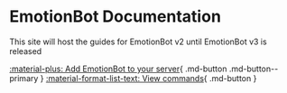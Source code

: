 # EmotionBot Documentation

This site will host the guides for EmotionBot v2 until EmotionBot v3 is released

[:material-plus: Add EmotionBot to your server][invite]{ .md-button .md-button--primary }
[:material-format-list-text: View commands][commands]{ .md-button }











[invite]: https://discordapp.com/oauth2/authorize?client_id=608119997713350679&scope=bot&permissions=66186303
[commands]: https://emotionbotcommands.emotionchild.com/
